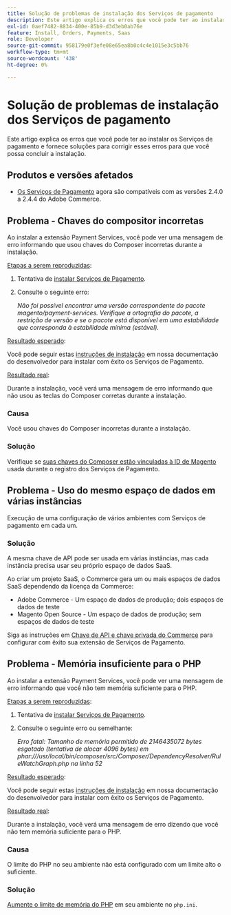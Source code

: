```yaml
---
title: Solução de problemas de instalação dos Serviços de pagamento
description: Este artigo explica os erros que você pode ter ao instalar os Serviços de pagamento e fornece soluções para corrigir esses erros para que você possa concluir a instalação.
exl-id: 0aef7482-8834-400e-85b9-d3d3eb0ab76e
feature: Install, Orders, Payments, Saas
role: Developer
source-git-commit: 958179e0f3efe08e65ea8b0c4c4e1015e3c5bb76
workflow-type: tm+mt
source-wordcount: '438'
ht-degree: 0%

---
```


# Solução de problemas de instalação dos Serviços de pagamento

Este artigo explica os erros que você pode ter ao instalar os Serviços de pagamento e fornece soluções para corrigir esses erros para que você possa concluir a instalação.

## Produtos e versões afetados

* [Os Serviços de Pagamento](https://marketplace.magento.com/magento-payment-services.html) agora são compatíveis com as versões 2.4.0 a 2.4.4 do Adobe Commerce.

## Problema - Chaves do compositor incorretas

Ao instalar a extensão Payment Services, você pode ver uma mensagem de erro informando que usou chaves do Composer incorretas durante a instalação.

<u>Etapas a serem reproduzidas</u>:

1. Tentativa de [instalar Serviços de Pagamento](https://experienceleague.adobe.com/docs/commerce-merchant-services/payment-services/get-started/install.html?lang=pt-BR).
1. Consulte o seguinte erro:

   *Não foi possível encontrar uma versão correspondente do pacote magento/payment-services. Verifique a ortografia do pacote, a restrição de versão e se o pacote está disponível em uma estabilidade que corresponda à estabilidade mínima (estável).*

<u>Resultado esperado</u>:

Você pode seguir estas [instruções de instalação](https://experienceleague.adobe.com/docs/commerce-merchant-services/payment-services/get-started/install.html?lang=pt-BR) em nossa documentação do desenvolvedor para instalar com êxito os Serviços de Pagamento.

<u>Resultado real</u>:

Durante a instalação, você verá uma mensagem de erro informando que não usou as teclas do Composer corretas durante a instalação.

### Causa

Você usou chaves do Composer incorretas durante a instalação.

### Solução

Verifique se [suas chaves do Composer estão vinculadas à ID de Magento](https://experienceleague.adobe.com/docs/commerce-merchant-services/payment-services/get-started/install.html?lang=pt-BR#incorrect-composer-keys) usada durante o registro dos Serviços de Pagamento.

## Problema - Uso do mesmo espaço de dados em várias instâncias

Execução de uma configuração de vários ambientes com Serviços de pagamento em cada um.

### Solução

A mesma chave de API pode ser usada em várias instâncias, mas cada instância precisa usar seu próprio espaço de dados SaaS.

Ao criar um projeto SaaS, o Commerce gera um ou mais espaços de dados SaaS dependendo da licença da Commerce:

* Adobe Commerce - Um espaço de dados de produção; dois espaços de dados de teste
* Magento Open Source - Um espaço de dados de produção; sem espaços de dados de teste

Siga as instruções em [Chave de API e chave privada do Commerce](https://experienceleague.adobe.com/docs/commerce-merchant-services/payment-services/get-started/connect.html?lang=pt-BR#obtain-api-credentials) para configurar com êxito sua extensão de Serviços de Pagamento.

## Problema - Memória insuficiente para o PHP

Ao instalar a extensão Payment Services, você pode ver uma mensagem de erro informando que você não tem memória suficiente para o PHP.

<u>Etapas a serem reproduzidas</u>:

1. Tentativa de [instalar Serviços de Pagamento](https://experienceleague.adobe.com/docs/commerce-merchant-services/payment-services/get-started/install.html?lang=pt-BR).
1. Consulte o seguinte erro ou semelhante:

   *Erro fatal: Tamanho de memória permitido de 2146435072 bytes esgotado (tentativa de alocar 4096 bytes) em phar:///usr/local/bin/composer/src/Composer/DependencyResolver/RuleWatchGraph.php na linha 52*

<u>Resultado esperado</u>:

Você pode seguir estas [instruções de instalação](https://experienceleague.adobe.com/docs/commerce-merchant-services/payment-services/get-started/install.html?lang=pt-BR) em nossa documentação do desenvolvedor para instalar com êxito os Serviços de Pagamento.

<u>Resultado real</u>:

Durante a instalação, você verá uma mensagem de erro dizendo que você não tem memória suficiente para o PHP.

### Causa

O limite do PHP no seu ambiente não está configurado com um limite alto o suficiente.

### Solução

[Aumente o limite de memória do PHP](https://experienceleague.adobe.com/docs/commerce-merchant-services/payment-services/get-started/install.html?lang=pt-BR#not-enough-memory-for-php) em seu ambiente no `php.ini`.
